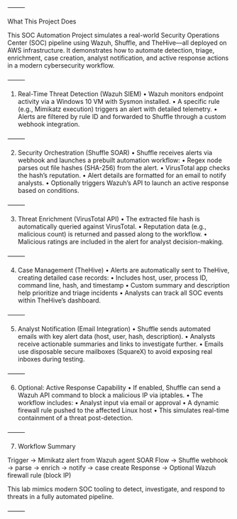 
⸻

What This Project Does

This SOC Automation Project simulates a real-world Security Operations Center (SOC) pipeline using Wazuh, Shuffle, and TheHive—all deployed on AWS infrastructure. It demonstrates how to automate detection, triage, enrichment, case creation, analyst notification, and active response actions in a modern cybersecurity workflow.

⸻

1. Real-Time Threat Detection (Wazuh SIEM)
	•	Wazuh monitors endpoint activity via a Windows 10 VM with Sysmon installed.
	•	A specific rule (e.g., Mimikatz execution) triggers an alert with detailed telemetry.
	•	Alerts are filtered by rule ID and forwarded to Shuffle through a custom webhook integration.

⸻

2. Security Orchestration (Shuffle SOAR)
	•	Shuffle receives alerts via webhook and launches a prebuilt automation workflow:
	•	Regex node parses out file hashes (SHA-256) from the alert.
	•	VirusTotal app checks the hash’s reputation.
	•	Alert details are formatted for an email to notify analysts.
	•	Optionally triggers Wazuh’s API to launch an active response based on conditions.

⸻

3. Threat Enrichment (VirusTotal API)
	•	The extracted file hash is automatically queried against VirusTotal.
	•	Reputation data (e.g., malicious count) is returned and passed along to the workflow.
	•	Malicious ratings are included in the alert for analyst decision-making.

⸻

4. Case Management (TheHive)
	•	Alerts are automatically sent to TheHive, creating detailed case records:
	•	Includes host, user, process ID, command line, hash, and timestamp
	•	Custom summary and description help prioritize and triage incidents
	•	Analysts can track all SOC events within TheHive’s dashboard.

⸻

5. Analyst Notification (Email Integration)
	•	Shuffle sends automated emails with key alert data (host, user, hash, description).
	•	Analysts receive actionable summaries and links to investigate further.
	•	Emails use disposable secure mailboxes (SquareX) to avoid exposing real inboxes during testing.

⸻

6. Optional: Active Response Capability
	•	If enabled, Shuffle can send a Wazuh API command to block a malicious IP via iptables.
	•	The workflow includes:
	•	Analyst input via email or approval
	•	A dynamic firewall rule pushed to the affected Linux host
	•	This simulates real-time containment of a threat post-detection.

⸻

7. Workflow Summary

Trigger → Mimikatz alert from Wazuh agent
SOAR Flow → Shuffle webhook → parse → enrich → notify → case create
Response → Optional Wazuh firewall rule (block IP)

This lab mimics modern SOC tooling to detect, investigate, and respond to threats in a fully automated pipeline.

⸻
